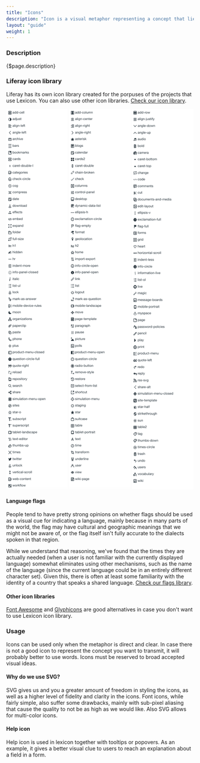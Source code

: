 ```yaml
---
title: "Icons"
description: "Icon is a visual metaphor representing a concept that lies behind the idea and/or action."
layout: "guide"
weight: 1
---
```


### Description

{$page.description}

### Liferay icon library

Liferay has its own icon library created for the porpuses of the projects that use Lexicon. You can also use other icon libraries. [Check our icon library](http://liferay.github.io/lexicon/content/icons-lexicon/).

![icon set column 1](../../../images/icons1.png)
![icon set column 2](../../../images/icons2.png)
![icon set column 3](../../../images/icons3.png)

#### Language flags

People tend to have pretty strong opinions on whether flags should be used as a visual cue for indicating a language, mainly because in many parts of the world, the flag may have cultural and geographic meanings that we might not be aware of, or the flag itself isn't fully accurate to the dialects spoken in that region.

While we understand that reasoning, we've found that the times they are actually needed (when a user is not familiar with the currently displayed language) somewhat eliminates using other mechanisms, such as the name of the language (since the current language could be in an entirely different character set). Given this, there is often at least some familiarity with the identity of a country that speaks a shared language. [Check our flags library](http://liferay.github.io/lexicon/content/icons-lexicon/).


#### Other icon libraries

[Font Awesome](http://fontawesome.io/) and [Glyphicons](http://glyphicons.com/) are good alternatives in case you don't want to use Lexicon icon library.

### Usage

Icons can be used only when the metaphor is direct and clear. In case there is not a good icon to represent the concept you want to transmit, it will probably better to use words. Icons must be reserved to broad accepted visual ideas.

#### Why do we use SVG?

SVG gives us and you a greater amount of freedom in styling the icons, as well as a higher level of fidelity and clarity in the icons. Font icons, while fairly simple, also suffer some drawbacks, mainly with sub-pixel aliasing that cause the quality to not be as high as we would like. Also SVG allows for multi-color icons.

#### Help icon

Help icon is used in lexicon together with tooltips or popovers. As an example, it gives a better visual clue to users to reach an explanation about a field in a form.